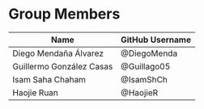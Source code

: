 # Group Members

| Name                     | GitHub Username         |
|--------------------------|-------------------------|
| Diego Mendaña Álvarez    | @DiegoMenda             |
| Guillermo González Casas | @Guillago05             |
| Isam Saha Chaham         | @IsamShCh               |
| Haojie Ruan              | @HaojieR                |

